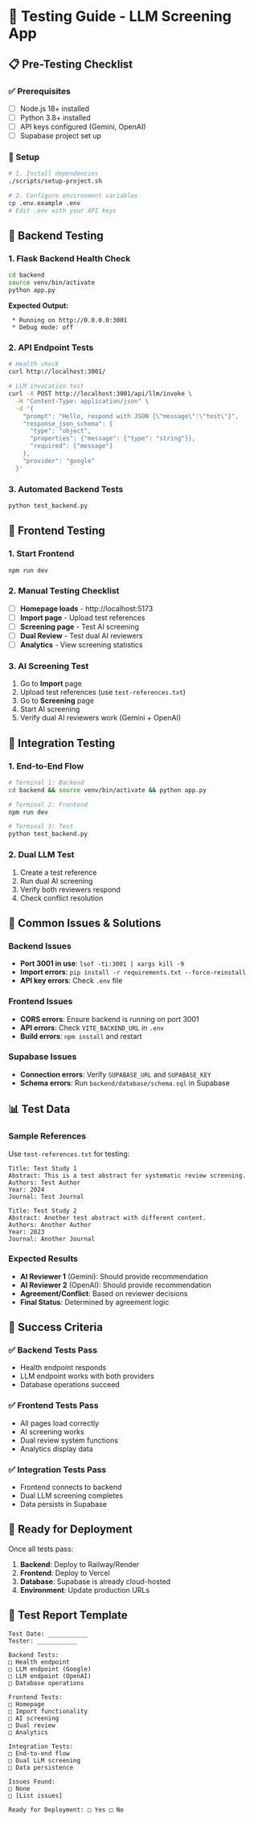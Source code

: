 # 🧪 Testing Guide - LLM Screening App

## 📋 Pre-Testing Checklist

### ✅ Prerequisites
- [ ] Node.js 18+ installed
- [ ] Python 3.8+ installed
- [ ] API keys configured (Gemini, OpenAI)
- [ ] Supabase project set up

### 🔧 Setup
```bash
# 1. Install dependencies
./scripts/setup-project.sh

# 2. Configure environment variables
cp .env.example .env
# Edit .env with your API keys
```

## 🧪 Backend Testing

### 1. Flask Backend Health Check
```bash
cd backend
source venv/bin/activate
python app.py
```

**Expected Output:**
```
 * Running on http://0.0.0.0:3001
 * Debug mode: off
```

### 2. API Endpoint Tests
```bash
# Health check
curl http://localhost:3001/

# LLM invocation test
curl -X POST http://localhost:3001/api/llm/invoke \
  -H "Content-Type: application/json" \
  -d '{
    "prompt": "Hello, respond with JSON {\"message\":\"test\"}",
    "response_json_schema": {
      "type": "object",
      "properties": {"message": {"type": "string"}},
      "required": ["message"]
    },
    "provider": "google"
  }'
```

### 3. Automated Backend Tests
```bash
python test_backend.py
```

## 🧪 Frontend Testing

### 1. Start Frontend
```bash
npm run dev
```

### 2. Manual Testing Checklist
- [ ] **Homepage loads** - http://localhost:5173
- [ ] **Import page** - Upload test references
- [ ] **Screening page** - Test AI screening
- [ ] **Dual Review** - Test dual AI reviewers
- [ ] **Analytics** - View screening statistics

### 3. AI Screening Test
1. Go to **Import** page
2. Upload test references (use `test-references.txt`)
3. Go to **Screening** page
4. Start AI screening
5. Verify dual AI reviewers work (Gemini + OpenAI)

## 🧪 Integration Testing

### 1. End-to-End Flow
```bash
# Terminal 1: Backend
cd backend && source venv/bin/activate && python app.py

# Terminal 2: Frontend
npm run dev

# Terminal 3: Test
python test_backend.py
```

### 2. Dual LLM Test
1. Create a test reference
2. Run dual AI screening
3. Verify both reviewers respond
4. Check conflict resolution

## 🐛 Common Issues & Solutions

### Backend Issues
- **Port 3001 in use**: `lsof -ti:3001 | xargs kill -9`
- **Import errors**: `pip install -r requirements.txt --force-reinstall`
- **API key errors**: Check `.env` file

### Frontend Issues
- **CORS errors**: Ensure backend is running on port 3001
- **API errors**: Check `VITE_BACKEND_URL` in `.env`
- **Build errors**: `npm install` and restart

### Supabase Issues
- **Connection errors**: Verify `SUPABASE_URL` and `SUPABASE_KEY`
- **Schema errors**: Run `backend/database/schema.sql` in Supabase

## 📊 Test Data

### Sample References
Use `test-references.txt` for testing:
```
Title: Test Study 1
Abstract: This is a test abstract for systematic review screening.
Authors: Test Author
Year: 2024
Journal: Test Journal

Title: Test Study 2
Abstract: Another test abstract with different content.
Authors: Another Author
Year: 2023
Journal: Another Journal
```

### Expected Results
- **AI Reviewer 1** (Gemini): Should provide recommendation
- **AI Reviewer 2** (OpenAI): Should provide recommendation
- **Agreement/Conflict**: Based on reviewer decisions
- **Final Status**: Determined by agreement logic

## 🎯 Success Criteria

### ✅ Backend Tests Pass
- Health endpoint responds
- LLM endpoint works with both providers
- Database operations succeed

### ✅ Frontend Tests Pass
- All pages load correctly
- AI screening works
- Dual review system functions
- Analytics display data

### ✅ Integration Tests Pass
- Frontend connects to backend
- Dual LLM screening completes
- Data persists in Supabase

## 🚀 Ready for Deployment

Once all tests pass:
1. **Backend**: Deploy to Railway/Render
2. **Frontend**: Deploy to Vercel
3. **Database**: Supabase is already cloud-hosted
4. **Environment**: Update production URLs

## 📝 Test Report Template

```
Test Date: ___________
Tester: ___________

Backend Tests:
□ Health endpoint
□ LLM endpoint (Google)
□ LLM endpoint (OpenAI)
□ Database operations

Frontend Tests:
□ Homepage
□ Import functionality
□ AI screening
□ Dual review
□ Analytics

Integration Tests:
□ End-to-end flow
□ Dual LLM screening
□ Data persistence

Issues Found:
□ None
□ [List issues]

Ready for Deployment: □ Yes □ No
```
